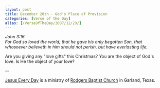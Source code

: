 ```yaml
---
layout: post
title: December 20th - God's Place of Provision
categories: [Verse of the Day]
alias: [/VerseOfTheDay/2007/12/20/]
---
```


_John 3:16  
For God so loved the world, that he gave his only begotten Son, that
whosoever believeth in him should not perish, but have everlasting
life._

Are you giving any "love gifts" this Christmas? You are the object
of God's love. Is He the object of your love?

 --

<a href=http://jesuseveryday.net>Jesus Every Day</a> is a ministry of <a href=http://rodgersbaptist.net>Rodgers Baptist Church</a> in Garland, Texas.
